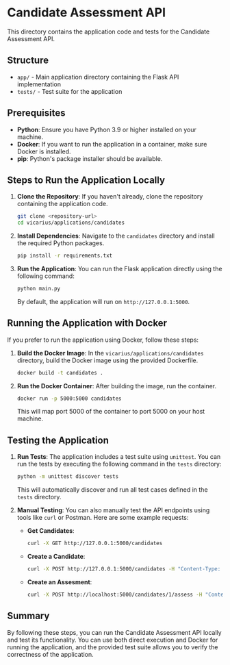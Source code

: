 # Candidate Assessment API

This directory contains the application code and tests for the Candidate Assessment API.

## Structure

- `app/` - Main application directory containing the Flask API implementation
- `tests/` - Test suite for the application

## Prerequisites

- **Python**: Ensure you have Python 3.9 or higher installed on your machine.
- **Docker**: If you want to run the application in a container, make sure Docker is installed.
- **pip**: Python's package installer should be available.

## Steps to Run the Application Locally

1. **Clone the Repository**: If you haven't already, clone the repository containing the application code.

   ```bash
   git clone <repository-url>
   cd vicarius/applications/candidates
   ```

2. **Install Dependencies**: Navigate to the `candidates` directory and install the required Python packages.

   ```bash
   pip install -r requirements.txt
   ```

3. **Run the Application**: You can run the Flask application directly using the following command:

   ```bash
   python main.py
   ```

   By default, the application will run on `http://127.0.0.1:5000`.

## Running the Application with Docker

If you prefer to run the application using Docker, follow these steps:

1. **Build the Docker Image**: In the `vicarius/applications/candidates` directory, build the Docker image using the provided Dockerfile.

   ```bash
   docker build -t candidates .
   ```

2. **Run the Docker Container**: After building the image, run the container.

   ```bash
   docker run -p 5000:5000 candidates
   ```

   This will map port 5000 of the container to port 5000 on your host machine.

## Testing the Application

1. **Run Tests**: The application includes a test suite using `unittest`. You can run the tests by executing the following command in the `tests` directory:

   ```bash
   python -m unittest discover tests
   ```

   This will automatically discover and run all test cases defined in the `tests` directory.

2. **Manual Testing**: You can also manually test the API endpoints using tools like `curl` or Postman. Here are some example requests:

   - **Get Candidates**:
     ```bash
     curl -X GET http://127.0.0.1:5000/candidates
     ```

   - **Create a Candidate**:
     ```bash
     curl -X POST http://127.0.0.1:5000/candidates -H "Content-Type: application/json" -d '{"name": "Test User", "email": "test@example.com"}'
     ```
   - **Create an Assesment**:
     ```bash
     curl -X POST http://localhost:5000/candidates/1/assess -H "Content-Type: application/json" -d '{"skill": "Python", "score": 100}'
     ```

  
## Summary

By following these steps, you can run the Candidate Assessment API locally and test its functionality. You can use both direct execution and Docker for running the application, and the provided test suite allows you to verify the correctness of the application.
